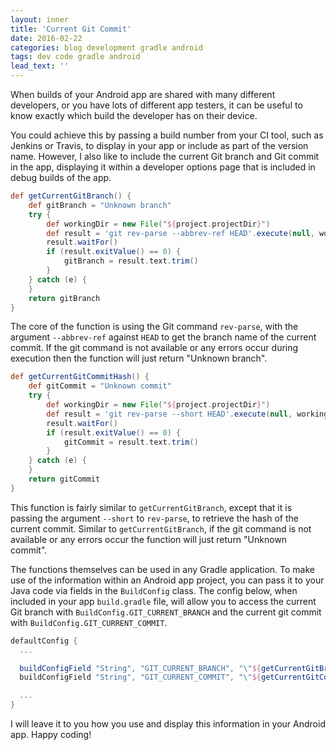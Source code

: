 ```yaml
---
layout: inner
title: 'Current Git Commit'
date: 2016-02-22
categories: blog development gradle android
tags: dev code gradle android
lead_text: ''
---
```


When builds of your Android app are shared with many different developers, or you have lots of different app testers, it can be useful to know exactly which build the developer has on their device.

You could achieve this by passing a build number from your CI tool, such as Jenkins or Travis, to display in your app or include as part of the version name. However, I also like to include the current Git branch and Git commit in the app, displaying it within a developer options page that is included in debug builds of the app.

```groovy
def getCurrentGitBranch() {
    def gitBranch = "Unknown branch"
    try {
        def workingDir = new File("${project.projectDir}")
        def result = 'git rev-parse --abbrev-ref HEAD'.execute(null, workingDir)
        result.waitFor()
        if (result.exitValue() == 0) {
            gitBranch = result.text.trim()
        }
    } catch (e) {
    }
    return gitBranch
}
```

The core of the function is using the Git command `rev-parse`, with the argument `--abbrev-ref` against `HEAD` to get the branch name of the current commit. If the git command is not available or any errors occur during execution then the function will just return "Unknown branch".

```groovy
def getCurrentGitCommitHash() {
    def gitCommit = "Unknown commit"
    try {
        def workingDir = new File("${project.projectDir}")
        def result = 'git rev-parse --short HEAD'.execute(null, workingDir)
        result.waitFor()
        if (result.exitValue() == 0) {
            gitCommit = result.text.trim()
        }
    } catch (e) {
    }
    return gitCommit
}
```

This function is fairly similar to `getCurrentGitBranch`, except that it is passing the argument `--short` to `rev-parse`, to retrieve the hash of the current commit. Similar to `getCurrentGitBranch`, if the git command is not available or any errors occur the function will just return "Unknown commit".

The functions themselves can be used in any Gradle application. To make use of the information within an Android app project, you can pass it to your Java code via fields in the `BuildConfig` class. The config below, when included in your app `build.gradle` file, will allow you to access the current Git branch with `BuildConfig.GIT_CURRENT_BRANCH` and the current git commit with `BuildConfig.GIT_CURRENT_COMMIT`.

```groovy
defaultConfig {
  ...

  buildConfigField "String", "GIT_CURRENT_BRANCH", "\"${getCurrentGitBranch()}\""
  buildConfigField "String", "GIT_CURRENT_COMMIT", "\"${getCurrentGitCommitHash()}\""

  ...
}
```

I will leave it to you how you use and display this information in your Android app. Happy coding!
